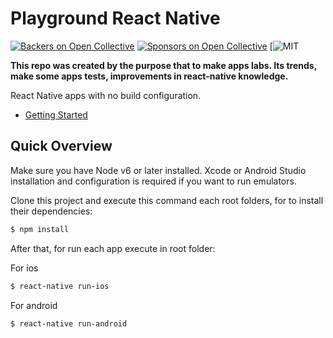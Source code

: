 # Playground React Native

[![Backers on Open Collective](https://opencollective.com/create-react-native-app/backers/badge.svg)](#backers) [![Sponsors on Open Collective](https://opencollective.com/create-react-native-app/sponsors/badge.svg)](#sponsors) [![MIT](https://opensource.org/licenses/MIT)

**This repo was created by the purpose that to make apps labs. Its trends, make some apps tests, improvements in react-native knowledge.**<br/>

React Native apps with no build configuration.

* [Getting Started](https://facebook.github.io/react-native/docs/getting-started.html)

## Quick Overview

Make sure you have Node v6 or later installed. Xcode or Android Studio installation and configuration is required if you want to run emulators.

Clone this project and execute this command each root folders, for to install their dependencies:

```sh
$ npm install
```

After that, for run each app execute in root folder:

For ios
```sh
$ react-native run-ios
```

For android
```sh
$ react-native run-android
```
